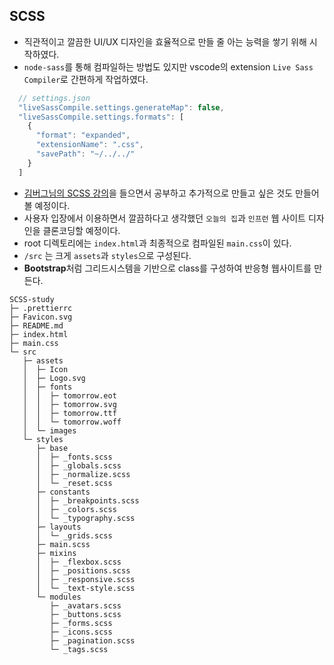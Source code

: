 ## SCSS 

- 직관적이고 깔끔한 UI/UX 디자인을 효율적으로 만들 줄 아는 능력을 쌓기 위해 시작하였다.
- `node-sass`를 통해 컴파일하는 방법도 있지만 vscode의 extension `Live Sass Compiler`로 간편하게 작업하였다.

```js
  // settings.json
  "liveSassCompile.settings.generateMap": false,
  "liveSassCompile.settings.formats": [
    {
      "format": "expanded",
      "extensionName": ".css",
      "savePath": "~/../../"
    }
  ]
```

- [김버그님의 SCSS 강의](https://edu.goorm.io/lecture/25681/%EA%B9%80%EB%B2%84%EA%B7%B8%EC%9D%98-ui-%EA%B0%9C%EB%B0%9C-%EB%B6%80%ED%8A%B8%EC%BA%A0%ED%94%84-%EA%B2%BD%EB%A0%A5%EA%B0%99%EC%9D%80-%EC%8B%A0%EC%9E%85%EC%9C%BC%EB%A1%9C-%EB%A0%88%EB%B2%A8%EC%97%85)을 들으면서 공부하고 추가적으로 만들고 싶은 것도 만들어 볼 예정이다.
- 사용자 입장에서 이용하면서 깔끔하다고 생각했던 `오늘의 집`과 `인프런` 웹 사이트 디자인을 클론코딩할 예정이다.
- root 디렉토리에는 `index.html`과 최종적으로 컴파일된 `main.css`이 있다.
- `/src` 는 크게 `assets`과 `styles`으로 구성된다.
- **Bootstrap**처럼 그리드시스템을 기반으로 class를 구성하여 반응형 웹사이트를 만든다.

```
SCSS-study
├─ .prettierrc
├─ Favicon.svg
├─ README.md
├─ index.html
├─ main.css
└─ src
   ├─ assets
   │  ├─ Icon
   │  ├─ Logo.svg
   │  ├─ fonts
   │  │  ├─ tomorrow.eot
   │  │  ├─ tomorrow.svg
   │  │  ├─ tomorrow.ttf
   │  │  └─ tomorrow.woff
   │  └─ images
   └─ styles
      ├─ base
      │  ├─ _fonts.scss
      │  ├─ _globals.scss
      │  ├─ _normalize.scss
      │  └─ _reset.scss
      ├─ constants
      │  ├─ _breakpoints.scss
      │  ├─ _colors.scss
      │  └─ _typography.scss
      ├─ layouts
      │  └─ _grids.scss
      ├─ main.scss
      ├─ mixins
      │  ├─ _flexbox.scss
      │  ├─ _positions.scss
      │  ├─ _responsive.scss
      │  └─ _text-style.scss
      └─ modules
         ├─ _avatars.scss
         ├─ _buttons.scss
         ├─ _forms.scss
         ├─ _icons.scss
         ├─ _pagination.scss
         └─ _tags.scss

```
